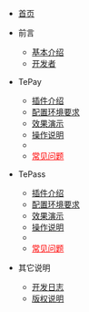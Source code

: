 - [首页](/#/)

- 前言
  - [基本介绍](/README?id=探索个人支付解决方案)
  - [开发者](/README?id=开发者)

- TePay
  - [插件介绍](/tepay?id=插件介绍)
  - [配置环境要求](/tepay?id=配置环境要求)
  - [效果演示](/tepay?id=效果演示)
  - [操作说明](/tepay?id=操作说明)
  - <li ><a style="color:red" href="tepay?id=常见问题">常见问题</a></li>
  
  
- TePass
  - [插件介绍](/tepass?id=插件介绍)
  - [配置环境要求](/tepass?id=配置环境要求)
  - [效果演示](/tepass?id=效果演示)
  - [操作说明](/tepass?id=操作说明)
  - <li ><a style="color:red" href="tepass?id=常见问题">常见问题</a></li>

  
- 其它说明
  - [开发日志](/others?id=开发日志)
  - [版权说明](/others?id=版权说明)

